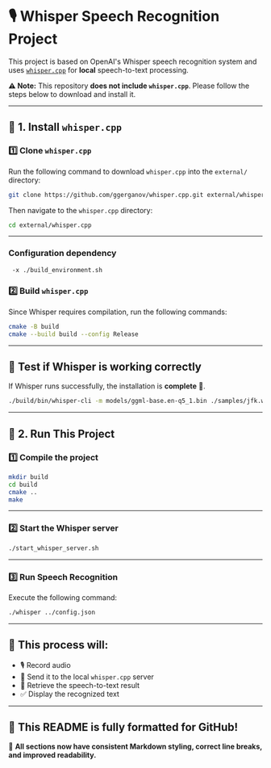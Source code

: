 # 🎙️ Whisper Speech Recognition Project

This project is based on OpenAI's Whisper speech recognition system and uses [`whisper.cpp`](https://github.com/ggerganov/whisper.cpp) for **local** speech-to-text processing.  

**⚠️ Note:** This repository **does not include `whisper.cpp`**. Please follow the steps below to download and install it.

---

## 🚀 1. Install `whisper.cpp`

### 1️⃣ Clone `whisper.cpp`
Run the following command to download `whisper.cpp` into the `external/` directory:

```bash
git clone https://github.com/ggerganov/whisper.cpp.git external/whisper.cpp
```

Then navigate to the `whisper.cpp` directory:

```bash
cd external/whisper.cpp
```

---
### Configuration dependency

```bash
 -x ./build_environment.sh
```

### 2️⃣ Build `whisper.cpp`
Since Whisper requires compilation, run the following commands:

```bash
cmake -B build
cmake --build build --config Release
```

---

## 📌 **Test if Whisper is working correctly**  
If Whisper runs successfully, the installation is **complete** 🎉.

```bash
./build/bin/whisper-cli -m models/ggml-base.en-q5_1.bin ./samples/jfk.wav
```

---

## 🚀 2. Run This Project

### 1️⃣ Compile the project

```bash
mkdir build
cd build
cmake ..
make
```

---

### 2️⃣ Start the Whisper server

```bash
./start_whisper_server.sh
```

---

### 3️⃣ Run Speech Recognition
Execute the following command:

```bash
./whisper ../config.json
```

---

## 📌 **This process will:**
- 🎙️ Record audio  
- 🔄 Send it to the local `whisper.cpp` server  
- 📝 Retrieve the speech-to-text result  
- ✅ Display the recognized text  

---

## 🎯 **This README is fully formatted for GitHub!**  
🚀 **All sections now have consistent Markdown styling, correct line breaks, and improved readability.**  

